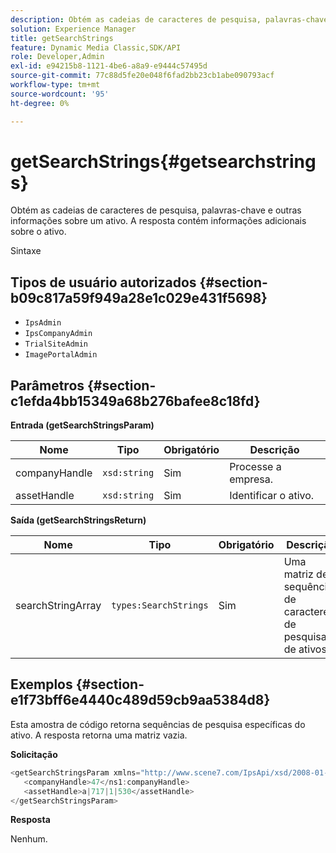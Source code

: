 ```yaml
---
description: Obtém as cadeias de caracteres de pesquisa, palavras-chave e outras informações sobre um ativo. A resposta contém informações adicionais sobre o ativo.
solution: Experience Manager
title: getSearchStrings
feature: Dynamic Media Classic,SDK/API
role: Developer,Admin
exl-id: e94215b8-1121-4be6-a8a9-e9444c57495d
source-git-commit: 77c88d5fe20e048f6fad2bb23cb1abe090793acf
workflow-type: tm+mt
source-wordcount: '95'
ht-degree: 0%

---
```


# getSearchStrings{#getsearchstrings}

Obtém as cadeias de caracteres de pesquisa, palavras-chave e outras informações sobre um ativo. A resposta contém informações adicionais sobre o ativo.

Sintaxe

## Tipos de usuário autorizados {#section-b09c817a59f949a28e1c029e431f5698}

* `IpsAdmin`
* `IpsCompanyAdmin`
* `TrialSiteAdmin`
* `ImagePortalAdmin`

## Parâmetros {#section-c1efda4bb15349a68b276bafee8c18fd}

**Entrada (getSearchStringsParam)**

| Nome | Tipo | Obrigatório | Descrição |
|---|---|---|---|
| companyHandle | `xsd:string` | Sim | Processe a empresa. |
| assetHandle | `xsd:string` | Sim | Identificar o ativo. |

**Saída (getSearchStringsReturn)**

| Nome | Tipo | Obrigatório | Descrição |
|---|---|---|---|
| searchStringArray | `types:SearchStrings` | Sim | Uma matriz de sequências de caracteres de pesquisa de ativos. |

## Exemplos {#section-e1f73bff6e4440c489d59cb9aa5384d8}

Esta amostra de código retorna sequências de pesquisa específicas do ativo. A resposta retorna uma matriz vazia.

**Solicitação**

```java
<getSearchStringsParam xmlns="http://www.scene7.com/IpsApi/xsd/2008-01-15">
   <companyHandle>47</ns1:companyHandle>
   <assetHandle>a|717|1|530</assetHandle>
</getSearchStringsParam>
```

**Resposta**

Nenhum.
